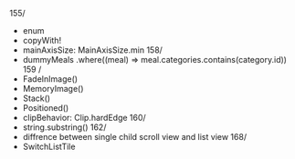 155/ 
- enum
- copyWith!
- mainAxisSize: MainAxisSize.min
158/
- dummyMeals
  .where((meal) => meal.categories.contains(category.id))
159 /
- FadeInImage()
- MemoryImage()
- Stack()
- Positioned()
- clipBehavior: Clip.hardEdge
160/
- string.substring()
162/
- diffrence between single child scroll view and list view
168/
- SwitchListTile